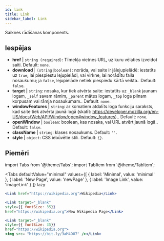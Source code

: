 ```yaml
---
id: link
title: Link
sidebar_label: Link
---
```


Saiknes rādīšanas komponents.

## Iespējas

* __href__ | `string (required)`: Tīmekļa vietnes URL, uz kuru vēlaties izveidot saiti. Default: `none`.
* __download__ | `(string|boolean)`: norāda, vai saite ir jālejupielādē: iestatīts uz `true`, lai piespiestu lejupielādi, vai virkne, lai norādītu faila nosaukumu; ja `false`, lejupielāde netiek piespiedu kārtā veikta.. Default: `false`.
* __target__ | `string`: nosaka, kur tiek atvērta saite: iestatīts uz `_blank` jaunam logam, `_self` savam rāmim, `_parent` mātes logam, `_top` loga pilnam korpusam vai rāmja nosaukumam.. Default: `none`.
* __windowFeatures__ | `string`: ar komatiem atdalīts loga funkciju saraksts, kad saite tiek atvērta jaunā logā (skatīt: https://developer.mozilla.org/en-US/docs/Web/API/Window/open#window_features).. Default: `none`.
* __openWindow__ | `boolean`: boolean, kas nosaka, vai URL atvērt jaunā logā.. Default: `false`.
* __className__ | `string`: klases nosaukums. Default: `''`.
* __style__ | `object`: CSS iebūvētie stili. Default: `{}`.


## Piemēri

import Tabs from '@theme/Tabs';
import TabItem from '@theme/TabItem';

<Tabs
    defaultValue="minimal"
    values={[
        { label: 'Minimal', value: 'minimal' },
        { label: 'New Page', value: 'newPage' },
        { label: 'Image Link', value: 'imageLink' }
    ]}
    lazy
>
<TabItem value="minimal">

```jsx live
<Link href="https://wikipedia.org">Wikipedia</Link>
```

</TabItem>

<TabItem value="newPage">

```jsx live
<Link target="_blank" 
style={{ fontSize: 35}}
href="https://wikipedia.org">New Wikipedia Page</Link>
```
</TabItem>

<TabItem value="imageLink">

```jsx live
<Link target="_blank" 
style={{ fontSize: 35}}
href="https://wikipedia.org">
<img src= "https://bit.ly/3aM4OU7" /></Link>
```

</TabItem>

</Tabs>
